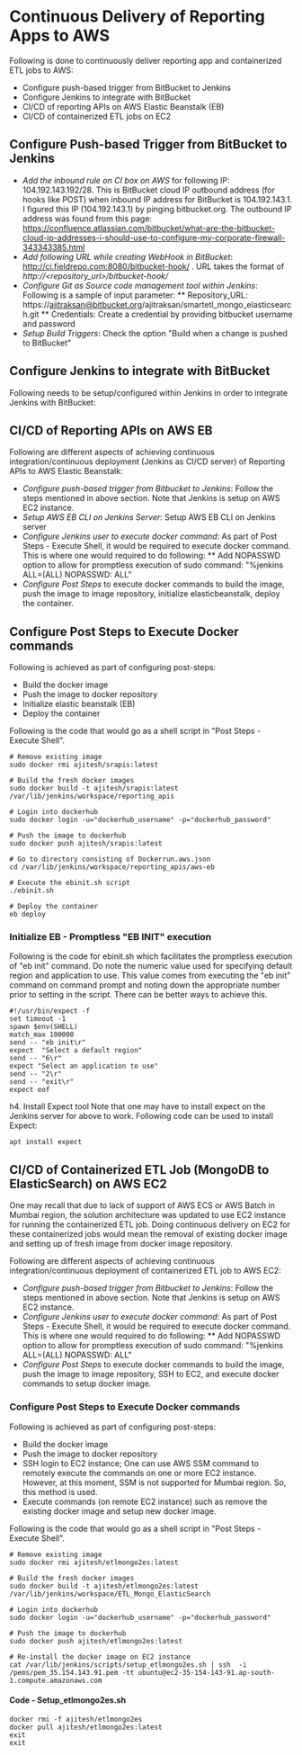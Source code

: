 # Continuous Delivery of Reporting Apps to AWS

Following is done to continuously deliver reporting app and containerized ETL jobs to AWS:

* Configure push-based trigger from BitBucket to Jenkins
* Configure Jenkins to integrate with BitBucket
* CI/CD of reporting APIs on AWS Elastic Beanstalk (EB)
* CI/CD of containerized ETL jobs on EC2


## Configure Push-based Trigger from BitBucket to Jenkins

* *Add the inbound rule on CI box on AWS* for following IP: 104.192.143.192/28. This is BitBucket cloud IP outbound address (for hooks like POST) when inbound IP address for BitBucket is 104.192.143.1. I figured this IP (104.192.143.1) by pinging bitbucket.org. The outbound IP address was found from this page: https://confluence.atlassian.com/bitbucket/what-are-the-bitbucket-cloud-ip-addresses-i-should-use-to-configure-my-corporate-firewall-343343385.html
* *Add following URL while creating WebHook in BitBucket*:  http://ci.fieldrepo.com:8080/bitbucket-hook/ . URL takes the format of *http://<repository_url>/bitbucket-hook/*
* *Configure Git as Source code management tool within Jenkins*: Following is a sample of input parameter:
** Repository_URL: https://ajitraksan@bitbucket.org/ajitraksan/smartetl_mongo_elasticsearch.git
** Credentials: Create a credential by providing bitbucket username and password
* *Setup Build Triggers*:  Check the option "Build when a change is pushed to BitBucket"

## Configure Jenkins to integrate with BitBucket

Following needs to be setup/configured within Jenkins in order to integrate Jenkins with BitBucket:
 

## CI/CD of Reporting APIs on AWS EB

Following are different aspects of achieving continuous integration/continuous deployment (Jenkins as CI/CD server) of Reporting APIs to AWS Elastic Beanstalk:

* *Configure push-based trigger from Bitbucket to Jenkins*: Follow the steps mentioned in above section. Note that Jenkins is setup on AWS EC2 instance. 
* *Setup AWS EB CLI on Jenkins Server*: Setup AWS EB CLI on Jenkins server
* *Configure Jenkins user to execute docker command*: As part of Post Steps - Execute Shell, it would be required to execute docker command. This is where one would required to do following:
** Add  NOPASSWD option to allow for promptless execution of sudo command: "%jenkins ALL=(ALL) NOPASSWD: ALL" 
* *Configure Post Steps* to execute docker commands to build the image, push the image to image repository, initialize elasticbeanstalk, deploy the container.

## Configure Post Steps to Execute Docker commands
 
Following is achieved as part of configuring post-steps:

* Build the docker image
* Push the image to docker repository
* Initialize elastic beanstalk (EB)
* Deploy the container

Following is the code that would go as a shell script in "Post Steps - Execute Shell". 

```
# Remove existing image
sudo docker rmi ajitesh/srapis:latest

# Build the fresh docker images
sudo docker build -t ajitesh/srapis:latest /var/lib/jenkins/workspace/reporting_apis

# Login into dockerhub
sudo docker login -u="dockerhub_username" -p="dockerhub_password"

# Push the image to dockerhub
sudo docker push ajitesh/srapis:latest

# Go to directory consisting of Dockerrun.aws.json
cd /var/lib/jenkins/workspace/reporting_apis/aws-eb

# Execute the ebinit.sh script
./ebinit.sh

# Deploy the container
eb deploy
```

### Initialize EB - Promptless "EB INIT" execution

Following is the code for ebinit.sh which facilitates the promptless execution of "eb init" command. Do note the numeric value used for specifying default region and application to use. This value comes from executing the "eb init" command on command prompt and noting down the appropriate number prior to setting in the script. There can be better ways to achieve this. 

```
#!/usr/bin/expect -f
set timeout -1
spawn $env(SHELL)
match_max 100000
send -- "eb init\r"
expect  "Select a default region"
send -- "6\r"
expect "Select an application to use"
send -- "2\r"
send -- "exit\r"
expect eof
```

h4. Install Expect tool
Note that one may have to install expect on the Jenkins server for above to work. Following code can be used to install Expect:
```
apt install expect
```

## CI/CD of Containerized ETL Job (MongoDB to ElasticSearch) on AWS EC2

One may recall that due to lack of support of AWS ECS or AWS Batch in Mumbai region, the solution architecture was updated to use EC2 instance for running the containerized ETL job. Doing continuous delivery on EC2 for these containerized jobs would mean the removal of existing docker image and setting up of fresh image from docker image repository. 
 
Following are different aspects of achieving continuous integration/continuous deployment of containerized ETL job to AWS EC2:

* *Configure push-based trigger from Bitbucket to Jenkins*: Follow the steps mentioned in above section. Note that Jenkins is setup on AWS EC2 instance. 
* *Configure Jenkins user to execute docker command*: As part of Post Steps - Execute Shell, it would be required to execute docker command. This is where one would required to do following:
** Add  NOPASSWD option to allow for promptless execution of sudo command: "%jenkins ALL=(ALL) NOPASSWD: ALL" 
* *Configure Post Steps* to execute docker commands to build the image, push the image to image repository, SSH to EC2, and execute docker commands to  setup docker image.

### Configure Post Steps to Execute Docker commands
 
Following is achieved as part of configuring post-steps:

* Build the docker image
* Push the image to docker repository
* SSH login to EC2 instance; One can use AWS SSM command to remotely execute the commands on one or more EC2 instance. However, at this moment, SSM is not supported for Mumbai region. So, this method is used.
* Execute commands (on remote EC2 instance) such as remove the existing docker image and setup new docker image.

Following is the code that would go as a shell script in "Post Steps - Execute Shell". 
```
# Remove existing image
sudo docker rmi ajitesh/etlmongo2es:latest

# Build the fresh docker images
sudo docker build -t ajitesh/etlmongo2es:latest /var/lib/jenkins/workspace/ETL_Mongo_ElasticSearch

# Login into dockerhub
sudo docker login -u="dockerhub_username" -p="dockerhub_password"

# Push the image to dockerhub
sudo docker push ajitesh/etlmongo2es:latest

# Re-install the docker image on EC2 instance
cat /var/lib/jenkins/scripts/setup_etlmongo2es.sh | ssh  -i /pems/pem_35.154.143.91.pem -tt ubuntu@ec2-35-154-143-91.ap-south-1.compute.amazonaws.com
```

#### Code - Setup_etlmongo2es.sh
```
docker rmi -f ajitesh/etlmongo2es
docker pull ajitesh/etlmongo2es:latest
exit
exit
```
